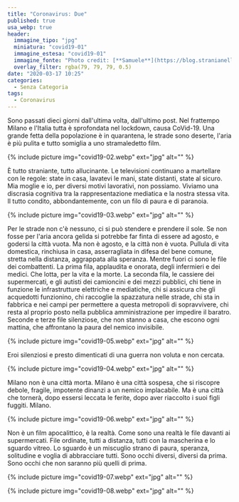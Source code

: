 ```yaml
---
title: "Coronavirus: Due"
published: true
usa_webp: true
header:
  immagine_tipo: "jpg"
  miniatura: "covid19-01"
  immagine_estesa: "covid19-01"
  immagine_fonte: "Photo credit: [**Samuele**](https://blog.stranianelli.com/)"
  overlay_filter: rgba(79, 79, 79, 0.5)
date: "2020-03-17 10:25"
categories:
  - Senza Categoria
tags:
  - Coronavirus
---
```


Sono passati dieci giorni dall'ultima volta, dall'ultimo post. Nel frattempo Milano e l'Italia tutta è sprofondata nel lockdown, causa CoVid-19. Una grande fetta della popolazione è in quarantena, le strade sono deserte, l'aria è più pulita e tutto somiglia a uno stramaledetto film.

{% include picture img="covid19-02.webp" ext="jpg" alt="" %}

È tutto straniante, tutto allucinante. Le televisioni continuano a martellare con le regole: state in casa, lavatevi le mani, state distanti, state al sicuro. Mia moglie e io, per diversi motivi lavorativi, non possiamo. Viviamo una discrasia cognitiva tra la rappresentazione mediatica e la nostra stessa vita. Il tutto condito, abbondantemente, con un filo di paura e di paranoia.

{% include picture img="covid19-03.webp" ext="jpg" alt="" %}

Per le strade non c'è nessuno, ci si può stendere e prendere il sole. Se non fosse per l'aria ancora gelida si potrebbe far finta di essere ad agosto, e godersi la città vuota. Ma non è agosto, e la città non è vuota. Pullula di vita domestica, rinchiusa in casa, asserragliata in difesa del bene comune, stretta nella distanza, aggrappata alla speranza. Mentre fuori ci sono le file dei combattenti. La prima fila, applaudita e onorata, degli infermieri e dei medici. Che lotta, per la vita e la morte. La seconda fila, le cassiere dei supermercati, e gli autisti dei camioncini e dei mezzi pubblici, chi tiene in funzione le infrastrutture elettriche e mediatiche, chi si assicura che gli acquedotti funzionino, chi raccoglie la spazzatura nelle strade, chi sta in fabbrica e nei campi per permettere a questa metropoli di sopravvivere, chi resta al proprio posto nella pubblica amministrazione per impedire il baratro. Seconde e terze file silenziose, che non stanno a casa, che escono ogni mattina, che affrontano la paura del nemico invisibile.

{% include picture img="covid19-05.webp" ext="jpg" alt="" %}

Eroi silenziosi e presto dimenticati di una guerra non voluta e non cercata.

{% include picture img="covid19-04.webp" ext="jpg" alt="" %}

Milano non è una città morta. Milano è una città sospesa, che si riscopre debole, fragile, impotente dinanzi a un nemico implacabile. Ma è una città che tornerà, dopo essersi leccata le ferite, dopo aver riaccolto i suoi figli fuggiti. Milano.

{% include picture img="covid19-06.webp" ext="jpg" alt="" %}

Non è un film apocalittico, è la realtà. Come sono una realtà le file davanti ai supermercati. File ordinate, tutti a distanza, tutti con la mascherina e lo sguardo vitreo. Lo sguardo è un miscuglio strano di paura, speranza, solitudine e voglia di abbracciare tutti. Sono occhi diversi, diversi da prima. Sono occhi che non saranno più quelli di prima.

{% include picture img="covid19-07.webp" ext="jpg" alt="" %}

{% include picture img="covid19-08.webp" ext="jpg" alt="" %}
